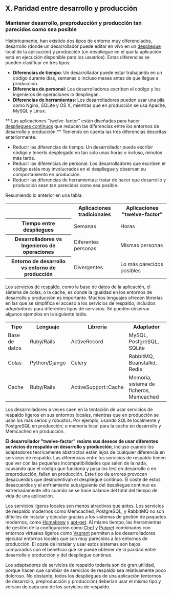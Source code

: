## X. Paridad entre desarrollo y producción
### Mantener desarrollo, preproducción y producción tan parecidos como sea posible

Históricamente, han existido dos tipos de entorno muy diferenciados, desarrollo (donde un desarrollador puede editar en vivo en un [despliegue](./codebase) local de la aplicación) y producción (un despliegue en el que la aplicación está en ejecución disponible para los usuarios). Estas diferencias se pueden clasificar en tres tipos:

* **Diferencias de tiempo**: Un desarrollador puede estar trabajando en un código durante días, semanas o incluso meses antes de que llegue a producción.
* **Diferencias de personal**: Los desarrolladores escriben el código y los ingenieros de operaciones lo despliegan.
* **Diferencias de herramientas**: Los desarrolladores pueden usar una pila como Nginx, SQLite y OS X, mientras que en producción se usa Apache, MySQL y Linux.

** Las aplicaciones "twelve-factor" están diseñadas para hacer [despliegues continuos](http://www.avc.com/a_vc/2011/02/continuous-deployment.html) que reducen las diferencias entre los entornos de desarrollo y producción.** Teniendo en cuenta las tres diferencias descritas anteriormente:

* Reducir las diferencias de tiempo: Un desarrollador puede escribir código y tenerlo desplegado en tan solo unas horas o incluso, minutos más tarde.
* Reducir las diferencias de personal: Los desarrolladores que escriben el código estás muy involucrados en el despliegue y observan su comportamiento en producción.
* Reducir las diferencias de herramientas: tratar de hacer que desarrollo y producción sean tan parecidos como sea posible.

Resumiendo lo anterior en una tabla:

<table>
  <tr>
    <th></th>
    <th>Aplicaciones tradicionales</th>
    <th>Aplicaciones "twelve-factor"</th>
  </tr>
  <tr>
    <th>Tiempo entre despliegues</th>
    <td>Semanas</td>
    <td>Horas</td>
  </tr>
  <tr>
    <th>Desarrolladores vs Ingenieros de operaciones</th>
    <td>Diferentes personas</td>
    <td>Mismas personas</td>
  </tr>
  <tr>
    <th>Entorno de desarrollo vs entorno de producción</th>
    <td>Divergentes</td>
    <td>Lo más parecidos posibles</td>
  </tr>
</table>

Los [servicios de respaldo](./backing-services), como la base de datos de la aplicación, el sistema de colas, o la cache, es donde la igualdad en los entornos de desarrollo y producción es importante. Muchos lenguajes ofrecen librerías en las que se simplifica el acceso a los servicios de respaldo, incluidos *adaptadores* para diferentes tipos de servicios. Se pueden observar algunos ejemplos en la siguiente tabla.

<table>
  <tr>
    <th>Tipo</th>
    <th>Lenguaje</th>
    <th>Librería</th>
    <th>Adaptador</th>
  </tr>
  <tr>
    <td>Base de datos</td>
    <td>Ruby/Rails</td>
    <td>ActiveRecord</td>
    <td>MySQL, PostgreSQL, SQLite</td>
  </tr>
  <tr>
    <td>Colas</td>
    <td>Python/Django</td>
    <td>Celery</td>
    <td>RabbitMQ, Beanstalkd, Redis</td>
  </tr>
  <tr>
    <td>Cache</td>
    <td>Ruby/Rails</td>
    <td>ActiveSupport::Cache</td>
    <td>Memoria, sistema de ficheros, Memcached</td>
  </tr>
</table>

Los desarrolladores a veces caen en la tentación de usar servicios de respaldo ligeros en sus entornos locales, mientras que en producción se usan los más serios y robustos. Por ejemplo, usando SQLite localmente y PostgreSQL en producción; o memoria local para la cache en desarrollo y Memcached en producción.

**El desarrollador "twelve-factor" resiste sus deseos de usar diferentes servicios de respaldo en desarrollo y producción**, incluso cuando los adaptadores teoricamente abstractos están lejos de cualquier diferencia en servicios de respaldo. Las diferencias entre los servicios de respaldo tienen que ver con las pequeñas incompatibilidades que salen de la nada, causando que el código que funciona y pasa los test en desarrollo o en preproducción, fallen en producción. Este tipo de errores provocan desacuerdos que desincentivan el despliegue continuo. El coste de estos desacuerdos y el enfriamiento subsiguiente del despliegue continuo es extremadamente alto cuando se se hace balance del total del tiempo de vida de una aplicación. 

Los servicios ligeros locales son menos atractivos que antes. Los servicios de respaldo modernos como Memcached, PostgreSQL, y RabbitMQ no son dificiles de instalar y ejecutar gracias a los sistemas de gestión de paquetes modernos, como [Homebrew](http://mxcl.github.com/homebrew/) y [apt-get](https://help.ubuntu.com/community/AptGet/Howto). Al mismo tiempo, las herramientas de gestión de la configuración como [Chef](http://www.opscode.com/chef/) y [Puppet](http://docs.puppetlabs.com/) combinados con entornos virtuales ligeros como [Vagrant](http://vagrantup.com/) permiten a los desarrolladores ejecutar entornos locales que son muy parecidos a los entornos de producción. El coste de instalar y usar estos sistemas son bajos comparados con el beneficio que se puede obtener de la paridad entre desarrollo y producción y del despliegue continuo.

Los adaptadores de servicios de respaldo todavía son de gran utilidad, porque hacen que cambiar de servicios de respaldo sea relativamente poco doloroso. No obstante, todos los despliegues de una aplicación (entornos de desarrollo, preproducción y producción) deberían usar el mismo tipo y version de cada uno de los servicios de respaldo.
